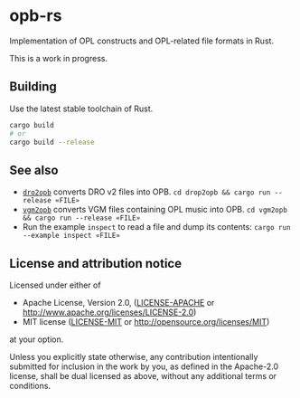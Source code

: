 # opb-rs

Implementation of OPL constructs and OPL-related file formats in Rust.

This is a work in progress.

## Building

Use the latest stable toolchain of Rust.

```sh
cargo build
# or
cargo build --release
```

## See also

- [`dro2opb`](dro2opb) converts DRO v2 files into OPB.
  `cd drop2opb && cargo run --release «FILE»`
- [`vgm2opb`](vgm2opb) converts VGM files containing OPL music into OPB.
  `cd vgm2opb && cargo run --release «FILE»`
- Run the example `inspect` to read a file and dump its contents:
  `cargo run --example inspect «FILE»`

## License and attribution notice

Licensed under either of

- Apache License, Version 2.0, ([LICENSE-APACHE](LICENSE-APACHE) or <http://www.apache.org/licenses/LICENSE-2.0>)
- MIT license ([LICENSE-MIT](LICENSE-MIT) or <http://opensource.org/licenses/MIT>)

at your option.

Unless you explicitly state otherwise, any contribution intentionally submitted
for inclusion in the work by you, as defined in the Apache-2.0 license, shall be dual licensed as above, without any
additional terms or conditions.
